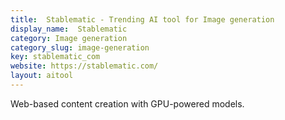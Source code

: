 ```yaml
---
title:  Stablematic - Trending AI tool for Image generation
display_name:  Stablematic
category: Image generation
category_slug: image-generation
key: stablematic_com
website: https://stablematic.com/
layout: aitool
---
```


Web-based content creation with GPU-powered models.

